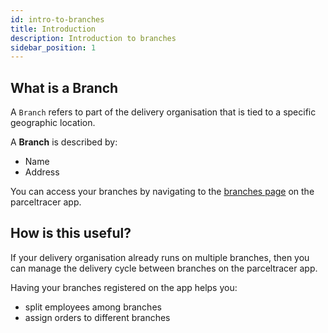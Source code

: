 ```yaml
---
id: intro-to-branches
title: Introduction
description: Introduction to branches
sidebar_position: 1
---
```


## What is a Branch

A `Branch` refers to part of the delivery organisation that is tied to a specific geographic location.

A **Branch** is described by:
- Name
- Address

You can access your branches by navigating to the [branches page](https://parceltracer.app/branches) on the parceltracer app.

## How is this useful?

If your delivery organisation already runs on multiple branches, then you can manage the delivery cycle between branches on the parceltracer app.

Having your branches registered on the app helps you:
- split employees among branches
- assign orders to different branches

